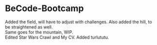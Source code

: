 # BeCode-Bootcamp
  
Added the field, will have to adjust with challenges.
Also added the hill, to be straightened as well.  
Same goes for the mountain, WIP.  
Edited Star Wars Crawl and My CV.
Added turlututu.